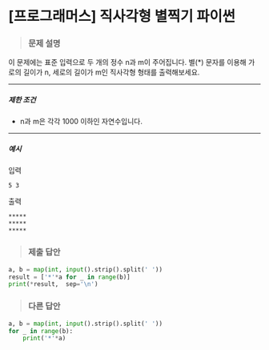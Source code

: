 # [프로그래머스] 직사각형 별찍기 파이썬

> ### 문제 설명

이 문제에는 표준 입력으로 두 개의 정수 n과 m이 주어집니다.
별(*) 문자를 이용해 가로의 길이가 n, 세로의 길이가 m인 직사각형 형태를 출력해보세요.

------

##### 제한 조건

- n과 m은 각각 1000 이하인 자연수입니다.

------

##### 예시

입력

```
5 3
```

출력

```
*****
*****
*****
```

> ### 제출 답안

```python
a, b = map(int, input().strip().split(' '))
result = ['*'*a for _ in range(b)]
print(*result,  sep='\n')
```

> ### 다른 답안

```python
a, b = map(int, input().strip().split(' '))
for _ in range(b):
    print('*'*a)
```